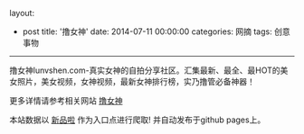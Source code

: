 layout: 
  - post 
title: '撸女神' 
date: 2014-07-11 00:00:00 
categories: 网摘 
tags: 创意事物 
---

撸女神lunvshen.com-真实女神的自拍分享社区。汇集最新、最全、最HOT的美女照片，美女视频，女神视频，最新女神排行榜，实乃撸管必备神器！  

更多详情请参考相关网站 [撸女神](http://lunvshen.com)  

本站数据以 [新品啦](http://xinpinla.com/) 作为入口点进行爬取! 并自动发布于github pages上。  
